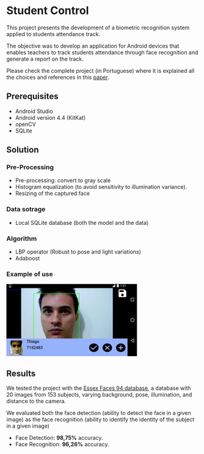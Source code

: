 
# Student Control

This project presents the development of a biometric recognition system applied to students attendance track. 

The objective was to develop an application for Android devices that enables teachers to track students attendance through face recognition and generate a report on the track.

Please check the complete project (in Portuguese) where it is explained all the choices and references in this [paper](http://www.tcc.sc.usp.br/tce/disponiveis/18/180450/tce-11012017-172542/?&lang=br).


## Prerequisites
- Android Studio
- Android version 4.4 (KitKat)
- openCV
- SQLite


## Solution

### Pre-Processing
- Pre-processing: convert to gray scale
- Histogram equalization (to avoid sensitivity to illumination variance).
- Resizing of the captured face

### Data sotrage
- Local SQLite database (both the model and the data)

### Algorithm
- LBP operator (Robust to pose and light variations)
- Adaboost

### Example of use

<img src="Resources/App-Image.JPG">

## Results
We tested the project with the [Essex Faces 94 database](https://cswww.essex.ac.uk/mv/allfaces/faces94.html), a database with 20 images from 153 subjects,
varying background, pose, illumination, and distance to the camera.

We evaluated both the face detection (ability to detect the face in a given image) as the face recognition (ability to identify the identity of the subject in a given image)

- Face Detection: **98,75%** accuracy.
- Face Recognition: **96,26%** accuracy.